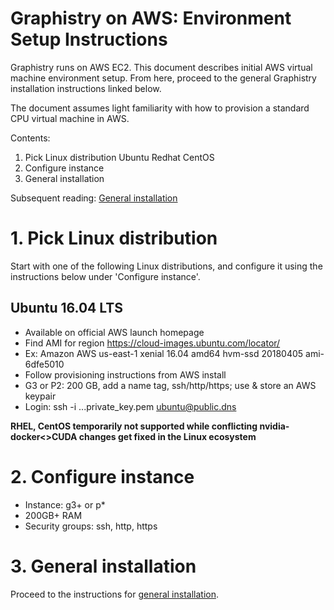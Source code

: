 # Graphistry on AWS: Environment Setup Instructions

Graphistry runs on AWS EC2. This document describes initial AWS virtual machine environment setup. From here, proceed to the general Graphistry installation instructions linked below. 

The document assumes light familiarity with how to provision a standard CPU virtual machine in AWS. 


Contents:

  1. Pick Linux distribution
    Ubuntu
    Redhat
    CentOS
  2. Configure instance
  3. General installation

Subsequent reading: [General installation](https://github.com/graphistry/graphistry-cli)



# 1. Pick Linux distribution
Start with one of the following Linux distributions, and configure it using the instructions below under 'Configure instance'.

## Ubuntu 16.04 LTS
  * Available on official AWS launch homepage
  * Find AMI for region https://cloud-images.ubuntu.com/locator/
  * Ex: Amazon AWS us-east-1 xenial 16.04 amd64 hvm-ssd 20180405 ami-6dfe5010 
  * Follow provisioning instructions from AWS install
  * G3 or P2: 200 GB, add a name tag, ssh/http/https; use & store an AWS keypair
  * Login: ssh -i ...private_key.pem ubuntu@public.dns

**RHEL, CentOS temporarily not supported while conflicting nvidia-docker<>CUDA changes get fixed in the Linux ecosystem**


# 2. Configure instance

* Instance: g3+ or p*
* 200GB+ RAM
* Security groups: ssh, http, https

# 3. General installation

Proceed to the instructions for [general installation](https://github.com/graphistry/graphistry-cli).
